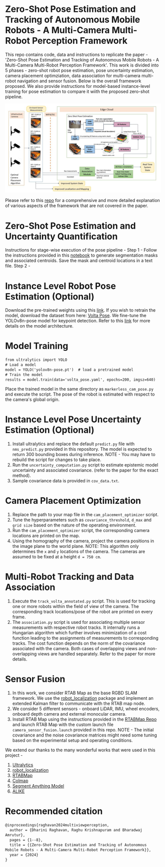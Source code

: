 # Zero-Shot Pose Estimation and Tracking of Autonomous Mobile Robots - A Multi-Camera Multi-Robot Perception Framework
This repo contains code, data and instructions to replicate the paper - 'Zero-Shot Pose Estimation and Tracking of Autonomous Mobile Robots - A Multi-Camera Multi-Robot Perception Framework'. This work is divided into 5 phases - zero-shot robot pose estimation, pose uncertainty estimation, camera placement optimziation, data association for multi-camera multi-robot navigation and sensor fusion. Below is the overall framework proposed. We also provide instructions for model-based instance-level training for pose estimation to compare it wiith the proposed zero-shot pipeline.

![alt text](https://github.com/rdharini2001/Multi-View-Perception/blob/main/Zero_Pose.JPG)

Please refer to this [repo](https://github.com/rdharini2001/Camera-Based-6D-Robot-Pose) for a comprehensive and more detailed explanation of various aspects of the framework that are not covered in the paper.

# Zero-Shot Pose Estimation and Uncertainty Quantification
Instructions for stage-wise execution of the pose pipeline - 
Step 1 - Follow the instructions provided in this [notebook](https://github.com/facebookresearch/segment-anything/blob/main/notebooks/automatic_mask_generator_example.ipynb) to generate segmentation masks and associated centroids. Save the mask and centroid locations in a text file.
Step 2 - 



# Instance Level Robot Pose Estimation (Optional)
Download the pre-trained weights using this [link](https://drive.google.com/file/d/1scYfZa8a6hECXPae7nkQLXC1lbxKabC0/view?usp=sharing). If you wish to retrain the model, download the dataset from here: [Volta Pose](https://drive.google.com/drive/folders/1uBcb-0tSmQp2Nw9Y9dzLTH_DdySIXnbV?usp=sharing). We fine-tune the YOLOv8n-pose model for keypoint detection. Refer to this [link](https://github.com/ultralytics/ultralytics/blob/4ac93d82faf3324d18a233090445e83cfac62ce2/ultralytics/nn/modules/head.py) for more details on the model architecture. 

# Model Training
```
from ultralytics import YOLO
# Load a model
model = YOLO('yolov8n-pose.pt')  # load a pretrained model
# Train the model
results = model.train(data='volta_pose.yaml', epochs=200, imgsz=640)
```
Place the trained model in the same directory as ```markerless_cam_pose.py``` and execute the script. The pose of the robot is estimated with respect to the camera's global origin.

# Instance Level Pose Uncertainty Estimation (Optional)
1. Install ultralytics and replace the default ```predict.py``` file with ```nms_predict.py``` provided in this repository. The model is expected to return 300 bounding boxes during inference. NOTE - You may have to rebuild the script for changes to take place.
2. Run the ```uncertainty_computation.py``` script to estimate epistemic model uncertainty and associated covariance. (refer to the paper for the exact method).
3. Sample covariance data is provided in ```cov_data.txt```.

# Camera Placement Optimization
1. Replace the path to your map file in the ```cam_placement_optimizer``` script.
2. Tune the hyperparameters such as ```covariance_threshold```, ```d_max``` and ```grid size``` based on the nature of the operating environment.
3. Run the ```cam_placement_optimizer``` script, the corresponding camera locations are printed on the map.
4. Using the homography of the camera, project the camera positions in the image plane to the world plane.
NOTE: This algorithm only determines the ```x``` and ```y``` locations of the camera. The cameras are assumed to be fixed at a height ```d = 750 cm```.

# Multi-Robot Tracking and Data Association 
1. Execute the ```track_volta_annotated.py``` script. This is used for tracking one or more robots within the field of view of the camera. The corresponding track locations/pose of the robot are printed on every frame.
2. The ```association.py``` script is used for associating multiple sensor measurements with respective robot tracks. It internally runs a Hungarian algorithm which further involves minimization of a cost function leading to the assignments of measurements to corresponding tracks. The cost function depends on the norm of the covariance associated with the camera. Both cases of overlapping views and non-overlapping views are handled separately. Refer to the paper for more details.

# Sensor Fusion
1. In this work, we consider RTAB Map as the base RGBD SLAM framework. We use the [robot_localization](https://github.com/cra-ros-pkg/robot_localization) package and implement an extended Kalman filter to communicate with the RTAB map node.
2. We consider 5 different sensors - onboard LiDAR, IMU, wheel encoders, onboard depth camera and external monocular camera.
3. Install RTAB Map using the instructions provided in the [RTABMap Repo](https://github.com/introlab/rtabmap) and launch RTAB Map with the custom launch file ```camera_sensor_fusion.launch``` provided in this repo. NOTE - The initial covariance and the noise covariance matrices might need some tuning based on the experimental setup and operating conditions.

We extend our thanks to the many wonderful works that were used in this project - 
1. [Ultralytics](https://github.com/ultralytics)
2. [robot_localization](https://github.com/cra-ros-pkg/robot_localization)
3. [RTABMap](https://github.com/introlab/rtabmap)
4. [Colmap]()
5. [Segment Anything Model]()
6. [ALIKE]()

# Recommended citation
```
@inproceedings{raghavan2024multiviewperception,
  author = {Dharini Raghavan, Raghu Krishnapuram and Bharadwaj Amrutur},
  pages = {1--8},
  title = {{Zero-Shot Pose Estimation and Tracking of Autonomous Mobile Robots - A Multi-Camera Multi-Robot Perception Framework}},
  year = {2024}
}
```
